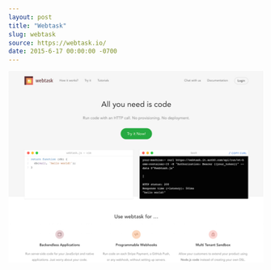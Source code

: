 ```yaml
---
layout: post
title: "Webtask"
slug: webtask
source: https://webtask.io/
date: 2015-6-17 00:00:00 -0700
---
```


<img src="/assets/img/screenshots/webtask.jpg">
